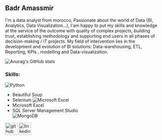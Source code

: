 ## Badr Amassmir
I'm a data analyst from morocco, Passionate about the world of Data (BI, Analytics, Data Visualization...), I'am happy to put my skills and knowledge at the service of the outcome with quality of complex projects, building trust, establishing methodology  and supporting end users in all phases of decision-making / IT projects.
My field of intervention lies in the development and evolution of BI solutions: Data-warehousing, ETL, Reporting, KPIs , modelling and Data-visualization.

![Anurag's GitHub stats](https://github-readme-stats.vercel.app/api?username=BadrAmassmir&show_icons=true&theme=tokyonight)

 ### Skills:

 ![Python](https://img.shields.io/badge/python-3670A0?style=for-the-badge&logo=python&logoColor=ffdd54)
 * Beautiful Soup 
 * Selenium 
 ![Microsoft Excel](https://img.shields.io/badge/Microsoft_Excel-217346?style=for-the-badge&logo=microsoft-excel&logoColor=white) 
 * Microsoft Excel    
 * SQL Server Management Studio  
  ![MongoDB](https://img.shields.io/badge/MongoDB-%234ea94b.svg?style=for-the-badge&logo=mongodb&logoColor=white)

 

[<img src='https://cdn.jsdelivr.net/npm/simple-icons@3.0.1/icons/github.svg' alt='github' height='40'>](https://github.com/BadrAmassmir )  [<img src='https://cdn.jsdelivr.net/npm/simple-icons@3.0.1/icons/linkedin.svg' alt='linkedin' height='40'>](https://www.linkedin.com/in/badr-amassmir-392baa20a/)  

  

